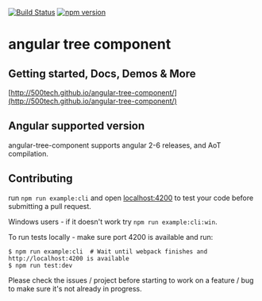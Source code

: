 [![Build Status](https://circleci.com/gh/500tech/angular-tree-component.svg?style=svg)](https://circleci.com/gh/500tech/angular-tree-component)
[![npm version](https://badge.fury.io/js/angular-tree-component.svg)](https://badge.fury.io/js/angular-tree-component)

# angular tree component

## Getting started, Docs, Demos & More
[http://500tech.github.io/angular-tree-component/](http://500tech.github.io/angular-tree-component/)

## Angular supported version
angular-tree-component supports angular 2-6 releases, and AoT compilation.

## Contributing
run `npm run example:cli` and open [localhost:4200](http://localhost:4200) to test your code before submitting a pull request.  

Windows users - if it doesn't work try `npm run example:cli:win`.  

To run tests locally - make sure port 4200 is available and run:
```
$ npm run example:cli  # Wait until webpack finishes and http://localhost:4200 is available
$ npm run test:dev
```

Please check the issues / project before starting to work on a feature / bug to make sure it's not already in progress.
